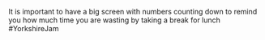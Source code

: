 It is important to have a big screen with numbers counting down to remind you how much time you are wasting by taking a break for lunch #YorkshireJam 